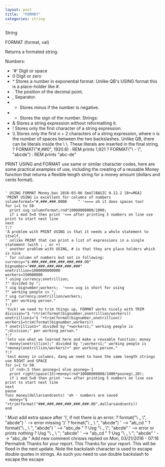 ```yaml
---
layout: post
title:  "FORMAT"
categories: string
---
```

String

FORMAT (format, val)

Returns a formated string.


Numbers:
* '#' Digit or space
* 0 Digit or zero
* ^ Stores a number in exponential format. Unlike QB's USING format this is a place-holder like #.
* . The position of the decimal point.
* , Separator.
* - Stores minus if the number is negative.
* + Stores the sign of the number.
Strings:
* & Stores a string expression without reformatting it.
* ! Stores only the first character of a string expression.
* \\\\  Stores only the first n + 2 characters of a string expression, where n is the number of spaces between the two backslashes. Unlike QB, there can be literals inside the \\ \\. These literals are inserted in the final string.
? FORMAT("#,##0", 1920.6) : REM prints 1,921
? FORMAT("\\  - \\", "abcde") : REM prints "abc-de"

PRINT USING and FORMAT use same or similar character codes, here are some practical examples of use, including the creating of a reusable Money function that returns a flexible length string for a money amount (dollars and cents format).
```

' USING FORMAT Money.bas 2016-03-06 SmallBASIC 0.12.2 [B+=MGA]
'PRINT USING is excellent for columns of numbers
columnformat="#,###,###.0000     " '<=== oh it does spaces too!
for i=1 to 50
  print usg columnformat;rnd*10000000000/1000;
  if i mod 5=0 then print '<== after printing 5 numbers on line use print to start next line
next
?:?
'A problem with PRINT USING is that it needs a whole statement to itself,
' unlike PRINT that can print a list of expressions in a single statement (with ; , or +)
' another problem with USING, # is that they are place holders which is nice
' for column of numbers but not in following:
currency="$-###,###,###,###,###,###.00"
bignumber="###,###,###,###,###,###"
onetrillion=1000000000000
workers=150000000
? using currency;onetrillion;
?" divided by ";
? usg bignumber;workers;  '<=== usg is short for using
?" working people is ";
? usg currency;onetrillion/workers;
?" per working person."
?:?
'Yuck! we need to trim things up, FORMAT works nicely with TRIM
division="$ "+trim(format(bignumber,onetrillion/workers))
onetrillion1="$ "+trim(format(bignumber,onetrillion))
workers1=trim(format(bignumber,workers))
? onetrillion1+" divided by "+workers1;" working people is ";division;" per working person."
?:?
'lets use what we learned here and make a reusable function: money
? money(onetrillion);" divided by ";workers1;" working people is "+money(onetrillion/workers)+" per working person."
?:?
'test money in columns, dang we need to have the same length strings use RIGHT and SPACE
for i=1 to 50
  if rnd>.5 then posneg=1 else posneg=-1
  print right(space(15)+money(rnd*10000000000/1000*posneg),20);
  if i mod 5=0 then print '<== after printing 5 numbers on line use print to start next line
next
pause
func money(dollarsandcents) 'oh - numbers are saved
  money="$ "+trim(format("###,###,###,###,###,###.00",dollarsandcents))
end

```

' Must add extra space after '\\', if not there is an error:
? format("\\ _ \\", "abcde")   ' --> error missing ')'
? format("\\ _ \\ ", "abcde")  ' --> "ab_cd "
? format("\\  _ \\ ", "abcde") ' --> "abc_de "
? Usg "\\ _ \\"; "abcde"   ' --> error or prints nothing
? Usg "\\ _ \\ "; "abcde"  ' --> "ab_cd "
? Usg "\\  _ \\ "; "abcde" ' --> "abc_de "
    Add new comment 
chrisws replied on Mon, 03/21/2016 - 07:16 Permalink
Thanks for your report. This
Thanks for your report. This will be fixed in the next update. Note the backslash character is used to escape double quotes in strings. As such you need to use double backslash to escape the escape
